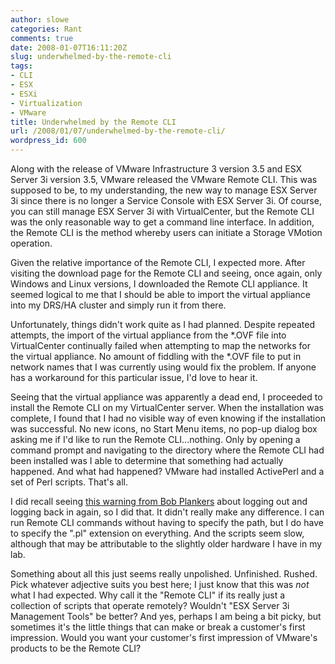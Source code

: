 ```yaml
---
author: slowe
categories: Rant
comments: true
date: 2008-01-07T16:11:20Z
slug: underwhelmed-by-the-remote-cli
tags:
- CLI
- ESX
- ESXi
- Virtualization
- VMware
title: Underwhelmed by the Remote CLI
url: /2008/01/07/underwhelmed-by-the-remote-cli/
wordpress_id: 600
---
```


Along with the release of VMware Infrastructure 3 version 3.5 and ESX Server 3i version 3.5, VMware released the VMware Remote CLI. This was supposed to be, to my understanding, the new way to manage ESX Server 3i since there is no longer a Service Console with ESX Server 3i. Of course, you can still manage ESX Server 3i with VirtualCenter, but the Remote CLI was the only reasonable way to get a command line interface. In addition, the Remote CLI is the method whereby users can initiate a Storage VMotion operation.

Given the relative importance of the Remote CLI, I expected more. After visiting the download page for the Remote CLI and seeing, once again, only Windows and Linux versions, I downloaded the Remote CLI appliance. It seemed logical to me that I should be able to import the virtual appliance into my DRS/HA cluster and simply run it from there.

Unfortunately, things didn't work quite as I had planned. Despite repeated attempts, the import of the virtual appliance from the *.OVF file into VirtualCenter continually failed when attempting to map the networks for the virtual appliance. No amount of fiddling with the *.OVF file to put in network names that I was currently using would fix the problem. If anyone has a workaround for this particular issue, I'd love to hear it.

Seeing that the virtual appliance was apparently a dead end, I proceeded to install the Remote CLI on my VirtualCenter server. When the installation was complete, I found that I had no visible way of even knowing if the installation was successful. No new icons, no Start Menu items, no pop-up dialog box asking me if I'd like to run the Remote CLI...nothing. Only by opening a command prompt and navigating to the directory where the Remote CLI had been installed was I able to determine that something had actually happened. And what had happened? VMware had installed ActivePerl and a set of Perl scripts. That's all.

I did recall seeing [this warning from Bob Plankers](http://lonesysadmin.net/2007/12/11/vmware-rcli-windows-and-libxml2-errors/) about logging out and logging back in again, so I did that. It didn't really make any difference. I can run Remote CLI commands without having to specify the path, but I do have to specify the ".pl" extension on everything. And the scripts seem slow, although that may be attributable to the slightly older hardware I have in my lab.

Something about all this just seems really unpolished. Unfinished. Rushed. Pick whatever adjective suits you best here; I just know that this was _not_ what I had expected. Why call it the "Remote CLI" if its really just a collection of scripts that operate remotely? Wouldn't "ESX Server 3i Management Tools" be better? And yes, perhaps I am being a bit picky, but sometimes it's the little things that can make or break a customer's first impression. Would you want your customer's first impression of VMware's products to be the Remote CLI?
